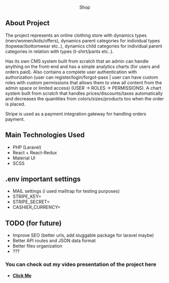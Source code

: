<p align="center">Shop</p>

## About Project

The project represents an online clothing store with dynamics types (men/women/kids/offers), dynamics parent categories for individual types (topwear/bottomwear etc..), dynamics child categories for individual parent categories in relation with types (t-shirt/pants etc..). 

Has its own CMS system built from scratch that an admin can handle anything on the front-end and has a simple analytics charts (for users and orders paid). 
Also contains a complete user authentication with authorization (user can register/login/forgot-pass | user can have custom roles with custom permissions that allows them to view all content from the admin space or limited access) (USER -> ROLES -> PERMISSIONS).
A chart system built from scratch that handles prices/discounts/taxes automatically and decreases the quantities from colors/sizes/products too when the order is placed.

Stripe is used as a payment integration gateway for handling orders payment.

## Main Technologies Used

<ul>
    <li>PHP (Laravel)</li>
    <li>React + React-Redux</li>
    <li>Material UI</li>
    <li>SCSS</li>
</ul>

## .env important settings

<ul>
    <li>MAIL settings (i used mailtrap for testing purposes)</li>
    <li>STRIPE_KEY=</li>
    <li>STRIPE_SECRET=</li>
    <li>CASHIER_CURRENCY=</li>
</ul>

## TODO (for future)

<ul>
    <li>Improve SEO (better urls, add sluggable package for laravel maybe)</li>
    <li>Better API routes and JSON data format</li>
    <li>Better files organization</li>
    <li>???</li>
</ul>


### You can check out my video presentation of the project here

- **[Click Me](https://www.youtube.com/watch?v=wymmusy0T3Y)**